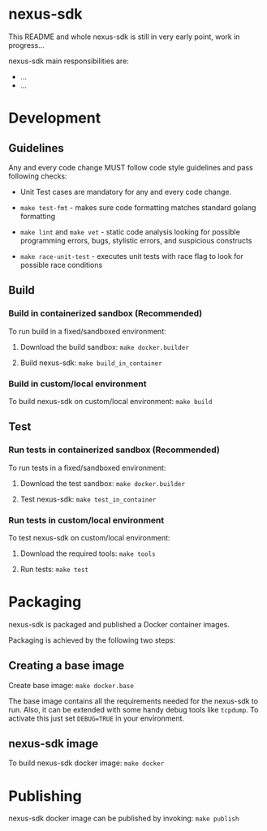 # nexus-sdk

This README and whole nexus-sdk is still in very early point, work in progress...

 nexus-sdk main responsibilities are:
- ...
- ...

# Development
## Guidelines

Any and every code change MUST follow code style guidelines and pass following checks:

- Unit Test cases are mandatory for any and every code change.

- `make test-fmt` - makes sure code formatting matches standard golang formatting

- `make lint` and `make vet` - static code analysis looking for possible programming errors, bugs, stylistic errors, and suspicious constructs

- `make race-unit-test` - executes unit tests with race flag to look for possible race conditions

## Build
### Build in containerized sandbox (Recommended)

To run build in a fixed/sandboxed environment:

1. Download the build sandbox: `make docker.builder`

2. Build nexus-sdk: `make build_in_container`

### Build in custom/local environment

To build nexus-sdk on custom/local environment: `make build`

## Test
### Run tests in containerized sandbox (Recommended)

To run tests in a fixed/sandboxed environment:

1. Download the test sandbox: `make docker.builder`

2. Test nexus-sdk: `make test_in_container`

### Run tests in custom/local environment

To test nexus-sdk on custom/local environment:

1. Download the required tools: `make tools`

2. Run tests: `make test`

# Packaging

nexus-sdk is packaged and published a Docker container images.

Packaging is achieved by the following two steps:
## Creating a base image

Create base image: `make docker.base`

The base image contains all the requirements needed for the nexus-sdk to
run. Also, it can be extended with some handy debug tools like `tcpdump`. To
activate this just set `DEBUG=TRUE` in your environment.
## nexus-sdk image

To build nexus-sdk docker image: `make docker`

# Publishing

nexus-sdk docker image can be published by invoking: `make publish`
